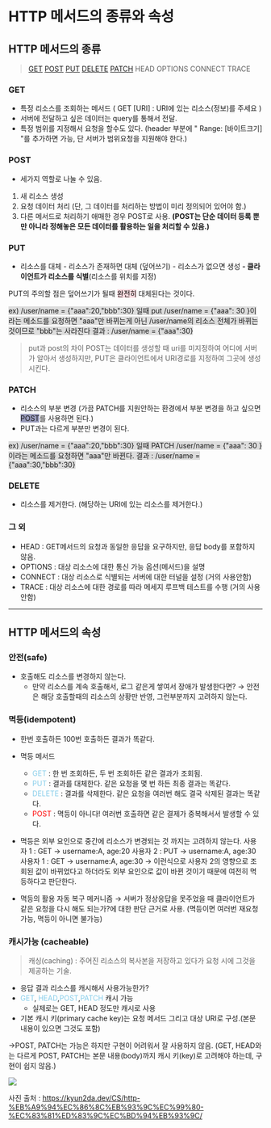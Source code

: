 # HTTP 메서드의 종류와 속성

## HTTP 메서드의 종류

> [GET](#get) [POST](#post) [PUT](#put) [DELETE](#delete) [PATCH](#patch) HEAD OPTIONS CONNECT TRACE

### GET

- 특정 리소스를 조회하는 메서드
  ( GET [URI] : URI에 있는 리소스(정보)를 주세요 )
- 서버에 전달하고 싶은 데이터는 query를 통해서 전달.
- 특정 범위를 지정해서 요청을 할수도 있다.
  (header 부분에 " Range: [바이트크기] "를 추가하면 가능, 단 서버가 범위요청을 지원해야 한다.)

### POST

- 세가지 역할로 나눌 수 있음.

1. 새 리소스 생성
2. 요청 데이터 처리
   (단, 그 데이터를 처리하는 방법이 미리 정의되어 있어야 함.)
3. 다른 메서드로 처리하기 애매한 경우 POST로 사용.
   **(POST는 단순 데이터 등록 뿐만 아니라 정해놓은 모든 데이터를 활용하는 일을 처리할 수 있음.)**

### PUT

- 리소스를 대체 - 리소스가 존재하면 대체 (덮어쓰기) - 리소스가 없으면 생성
  **- 클라이언트가 리소스를 식별**(리소스를 위치를 지정)

PUT의 주의할 점은 덮어쓰기가 될때 <span style="background-color:#ffdce1;color:black;">완전히</span> 대체된다는 것이다.

<span style='background-color:#dddddd;' > ex) /user/name = {"aaa":20,"bbb":30} 일때
put /user/name = {"aaa": 30 }이라는 메소드를 요청하면
"aaa"만 바뀌는게 아닌 /user/name의 리소스 전체가 바뀌는 것이므로 "bbb"는 사라진다
결과 : /user/name = {"aaa":30}</span>

> put과 post의 차이
> POST는 데이터를 생성할 때 uri를 미지정하여 어디에 서버가 알아서 생성하지만, PUT은 클라이언트에서 URI경로를 지정하여 그곳에 생성시킨다.

### PATCH

- 리소스의 부분 변경
  (가끔 PATCH를 지원안하는 환경에서 부분 변경을 하고 싶으면 <span style='background-color:#999bbb'>POST</span>를 사용하면 된다.)
- PUT과는 다르게 부분만 변경이 된다.

<span style='background-color:#dddddd;' > ex) /user/name = {"aaa":20,"bbb":30} 일때
PATCH /user/name = {"aaa": 30 }이라는 메소드를 요청하면
"aaa"만 바뀐다.
결과 : /user/name = {"aaa":30,"bbb":30}</span>

### DELETE

- 리소스를 제거한다.
  (해당하는 URI에 있는 리소스를 제거한다.)

### 그 외

- HEAD : GET메서드의 요청과 동일한 응답을 요구하지만, 응답 body를 포함하지 않음.
- OPTIONS : 대상 리소스에 대한 통신 가능 옵션(메서드)을 설명
- CONNECT : 대상 리소스로 식별되는 서버에 대한 터널을 설정 (거의 사용안함)
- TRACE : 대상 리소스에 대한 경로를 따라 메세지 루프백 테스트를 수행 (거의 사용안함)

---

## HTTP 메서드의 속성

### 안전(safe)

- 호출해도 리소스를 변경하지 않는다.
  - 만약 리소스를 계속 호출해서, 로그 같은게 쌓여서 장애가 발생한다면?
    → 안전은 해당 호출할때의 리소스의 상황만 반영, 그런부분까지 고려하지 않는다.

### 멱등(idempotent)

- 한번 호출하든 100번 호출하든 결과가 똑같다.
- 멱등 메서드
  - <span style="color:skyblue;">GET</span> : 한 번 조회하든, 두 번 조회하든 같은 결과가 조회됨.
  - <span style="color:skyblue;">PUT</span> : 결과를 대체한다. 같은 요청을 몇 번 하든 최종 결과는 똑같다.
  - <span style="color:skyblue;">DELETE</span> : 결과를 삭제한다. 같은 요청을 여러번 해도 결국 삭제된 결과는 똑같다.
  - <span style="color:red;">POST</span> : 멱등이 아니다! 여러번 호출하면 같은 결제가 중복해서서 발생할 수 있다.
- 멱등은 외부 요인으로 중간에 리소스가 변경되는 것 까지는 고려하지 않는다.
  사용자 1 : GET → username:A, age:20
  사용자 2 : PUT → username:A, age:30
  사용자 1 : GET → username:A, age:30
  → 이런식으로 사용자 2의 영향으로 조회된 값이 바뀌었다고 하더라도 외부 요인으로 값이 바뀐 것이기 때문에 여전히 멱등하다고 판단한다.

- 멱등의 활용
  자동 복구 메커니즘
  → 서버가 정상응답을 못주었을 때 클라이언트가 같은 요청을 다시 해도 되는가?에 대한 판단 근거로 사용. (멱등이면 여러번 재요청 가능, 멱등이 아니면 불가능)

### 캐시가능 (cacheable)

> 캐싱(caching) : 주어진 리소스의 복사본을 저장하고 있다가 요청 시에 그것을 제공하는 기술.

- 응답 결과 리소스를 캐시해서 사용가능한가?
- <span style="color:skyblue;">GET</span>, <span style="color:skyblue;">HEAD</span>,<span style="color:skyblue;">POST</span>,<span style="color:skyblue;">PATCH</span> 캐시 가능
  - 실제로는 GET, HEAD 정도만 캐시로 사용
- 기본 캐시 키(primary cache key)는 요청 메서드 그리고 대상 URI로 구성.(본문 내용이 있으면 그것도 포함)

->POST, PATCH는 가능은 하지만 구현이 어려워서 잘 사용하지 않음.
(GET, HEAD와는 다르게 POST, PATCH는 본문 내용(body)까지 캐시 키(key)로 고려해야 하는데, 구현이 쉽지 않음.)

![](https://velog.velcdn.com/images/fdsa200/post/7e7434ff-a7c8-4113-a059-2dadda5290ac/image.png)

사진 출처 : https://kyun2da.dev/CS/http-%EB%A9%94%EC%86%8C%EB%93%9C%EC%99%80-%EC%83%81%ED%83%9C%EC%BD%94%EB%93%9C/
